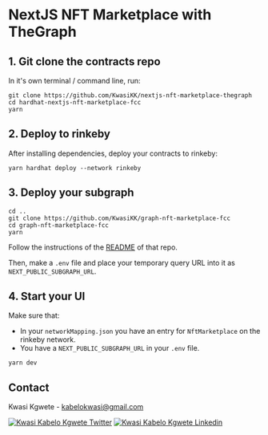 

# NextJS NFT Marketplace with TheGraph

## 1. Git clone the contracts repo

In it's own terminal / command line, run: 

```
git clone https://github.com/KwasiKK/nextjs-nft-marketplace-thegraph
cd hardhat-nextjs-nft-marketplace-fcc
yarn
```

## 2. Deploy to rinkeby 

After installing dependencies, deploy your contracts to rinkeby:

```
yarn hardhat deploy --network rinkeby
```

## 3. Deploy your subgraph

```
cd ..
git clone https://github.com/KwasiKK/graph-nft-marketplace-fcc
cd graph-nft-marketplace-fcc
yarn
```

Follow the instructions of the [README](https://github.com/KwasiKK/graph-nft-marketplace-fcc/blob/main/README.md) of that repo. 

Then, make a `.env` file and place your temporary query URL into it as `NEXT_PUBLIC_SUBGRAPH_URL`.


## 4. Start your UI

Make sure that:
- In your `networkMapping.json` you have an entry for `NftMarketplace` on the rinkeby network. 
- You have a `NEXT_PUBLIC_SUBGRAPH_URL` in your `.env` file. 

```
yarn dev
```

## Contact

Kwasi Kgwete - kabelokwasi@gmail.com

[![Kwasi Kabelo Kgwete Twitter](https://img.shields.io/badge/Twitter-1DA1F2?style=for-the-badge&logo=twitter&logoColor=white)](https://twitter.com/Kay7_Kwasi)
[![Kwasi Kabelo Kgwete Linkedin](https://img.shields.io/badge/LinkedIn-0077B5?style=for-the-badge&logo=linkedin&logoColor=white)](https://www.linkedin.com/in/kwasi-kgwete-b5711472//)

